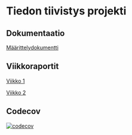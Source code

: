 # Tiedon tiivistys projekti

## Dokumentaatio
[Määrittelydokumentti](https://github.com/mleikas/tiedontiivistys/blob/main/dokumentaatio/m%C3%A4%C3%A4rittelydokumentti.md)

## Viikkoraportit
[Viikko 1](https://github.com/mleikas/tiedontiivistys/blob/main/dokumentaatio/viikkoraportit/Viikko1.md)

[Viikko 2](https://github.com/mleikas/tiedontiivistys/blob/main/dokumentaatio/viikkoraportit/Viikko2.md)

## Codecov
[![codecov](https://codecov.io/gh/mleikas/tiedontiivistys/branch/main/graph/badge.svg?token=ZHJ6UHSZYW)](https://codecov.io/gh/mleikas/tiedontiivistys)
